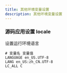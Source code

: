 ```yaml
---
title: 其他环境变量设置
description: 其他环境变量设置
---
```


### 源码应用设置 locale

设置运行环境语言

```
# 变量名 变量值
LANGUAGE en_US.UTF-8
LANG en_US:zh_CN.UTF-8
LC_ALL C
```

